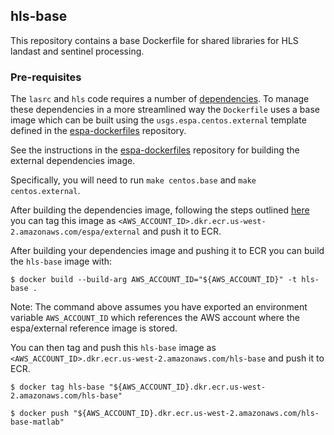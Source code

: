## hls-base

This repository contains a base Dockerfile for shared libraries for HLS landast and sentinel processing.

### Pre-requisites

The `lasrc` and `hls` code requires a number of [dependencies](https://github.com/developmentseed/espa-surface-reflectance/tree/master/lasrc#dependencies). To manage these dependencies in a more streamlined way the `Dockerfile` uses a base image which can be built using the `usgs.espa.centos.external` template defined in the [espa-dockerfiles](https://github.com/developmentseed/espa-dockerfiles) repository.

See the instructions in the [espa-dockerfiles](https://github.com/developmentseed/espa-dockerfiles) repository for building the external dependencies image.

Specifically, you will need to run `make centos.base` and `make centos.external`.

After building the dependencies image, following the steps outlined [here](https://docs.aws.amazon.com/AmazonECR/latest/userguide/ECR_AWSCLI.html) you can tag this image as `<AWS_ACCOUNT_ID>.dkr.ecr.us-west-2.amazonaws.com/espa/external` and push it to ECR.


After building your dependencies image and pushing it to ECR you can build the `hls-base` image with:

```shell
$ docker build --build-arg AWS_ACCOUNT_ID="${AWS_ACCOUNT_ID}" -t hls-base .
```

Note: The command above assumes you have exported an environment variable `AWS_ACCOUNT_ID` which references the AWS account where the espa/external reference image is stored.

You can then tag and push this `hls-base` image as `<AWS_ACCOUNT_ID>.dkr.ecr.us-west-2.amazonaws.com/hls-base` and push it to ECR.

```shell
$ docker tag hls-base "${AWS_ACCOUNT_ID}.dkr.ecr.us-west-2.amazonaws.com/hls-base"
```

```shell
$ docker push "${AWS_ACCOUNT_ID}.dkr.ecr.us-west-2.amazonaws.com/hls-base-matlab"
```

